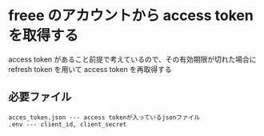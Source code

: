 # freee のアカウントから access token を取得する

access token があること前提で考えているので、その有効期限が切れた場合に refresh token を用いて
access token を再取得する

## 必要ファイル

```
acces_token.json --- access tokenが入っているjsonファイル
.env --- client_id, client_secret
```
